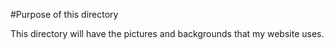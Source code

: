 #Purpose of this directory

This directory will have the pictures and backgrounds that my website uses.

